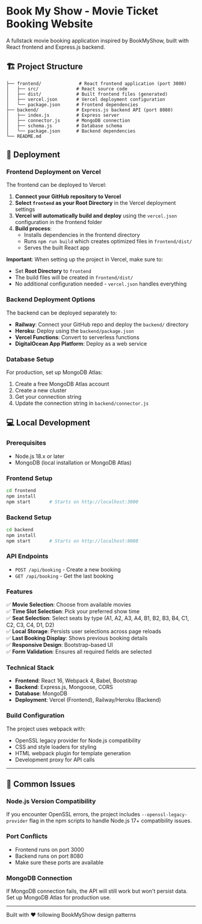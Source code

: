 # Book My Show - Movie Ticket Booking Website

A fullstack movie booking application inspired by BookMyShow, built with React frontend and Express.js backend.

## 🏗️ Project Structure

```
├── frontend/              # React frontend application (port 3000)
│   ├── src/              # React source code
│   ├── dist/             # Built frontend files (generated)
│   ├── vercel.json       # Vercel deployment configuration
│   └── package.json      # Frontend dependencies
├── backend/              # Express.js backend API (port 8080)
│   ├── index.js          # Express server
│   ├── connector.js      # MongoDB connection
│   ├── schema.js         # Database schema
│   └── package.json      # Backend dependencies
└── README.md
```

## 🚀 Deployment

### Frontend Deployment on Vercel

The frontend can be deployed to Vercel:

1. **Connect your GitHub repository to Vercel**
2. **Select `frontend` as your Root Directory** in the Vercel deployment settings
3. **Vercel will automatically build and deploy** using the `vercel.json` configuration in the frontend folder
4. **Build process**: 
   - Installs dependencies in the frontend directory
   - Runs `npm run build` which creates optimized files in `frontend/dist/`
   - Serves the built React app

**Important**: When setting up the project in Vercel, make sure to:
- Set **Root Directory** to `frontend`
- The build files will be created in `frontend/dist/`
- No additional configuration needed - `vercel.json` handles everything

### Backend Deployment Options

The backend can be deployed separately to:
- **Railway**: Connect your GitHub repo and deploy the `backend/` directory
- **Heroku**: Deploy using the `backend/package.json`
- **Vercel Functions**: Convert to serverless functions
- **DigitalOcean App Platform**: Deploy as a web service

### Database Setup

For production, set up MongoDB Atlas:
1. Create a free MongoDB Atlas account
2. Create a new cluster
3. Get your connection string
4. Update the connection string in `backend/connector.js`

## 💻 Local Development

### Prerequisites
- Node.js 18.x or later
- MongoDB (local installation or MongoDB Atlas)

### Frontend Setup
```bash
cd frontend
npm install
npm start       # Starts on http://localhost:3000
```

### Backend Setup
```bash
cd backend
npm install
npm start       # Starts on http://localhost:8080
```

### API Endpoints

- `POST /api/booking` - Create a new booking
- `GET /api/booking` - Get the last booking

### Features

✅ **Movie Selection**: Choose from available movies  
✅ **Time Slot Selection**: Pick your preferred show time  
✅ **Seat Selection**: Select seats by type (A1, A2, A3, A4, B1, B2, B3, B4, C1, C2, C3, C4, D1, D2)  
✅ **Local Storage**: Persists user selections across page reloads  
✅ **Last Booking Display**: Shows previous booking details  
✅ **Responsive Design**: Bootstrap-based UI  
✅ **Form Validation**: Ensures all required fields are selected  

### Technical Stack

- **Frontend**: React 16, Webpack 4, Babel, Bootstrap
- **Backend**: Express.js, Mongoose, CORS
- **Database**: MongoDB
- **Deployment**: Vercel (Frontend), Railway/Heroku (Backend)

### Build Configuration

The project uses webpack with:
- OpenSSL legacy provider for Node.js compatibility
- CSS and style loaders for styling
- HTML webpack plugin for template generation
- Development proxy for API calls

---

## 🐛 Common Issues

### Node.js Version Compatibility
If you encounter OpenSSL errors, the project includes `--openssl-legacy-provider` flag in the npm scripts to handle Node.js 17+ compatibility issues.

### Port Conflicts
- Frontend runs on port 3000
- Backend runs on port 8080
- Make sure these ports are available

### MongoDB Connection
If MongoDB connection fails, the API will still work but won't persist data. Set up MongoDB Atlas for production use.

---

Built with ❤️ following BookMyShow design patterns 